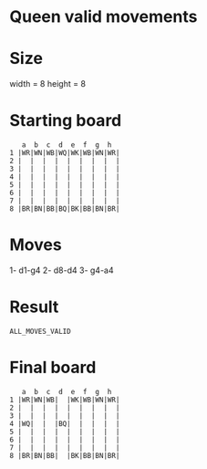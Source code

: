 # Queen valid movements

# Size
width = 8
height = 8

# Starting board
```
   a  b  c  d  e  f  g  h
1 |WR|WN|WB|WQ|WK|WB|WN|WR|
2 |  |  |  |  |  |  |  |  |
3 |  |  |  |  |  |  |  |  |
4 |  |  |  |  |  |  |  |  |
5 |  |  |  |  |  |  |  |  |
6 |  |  |  |  |  |  |  |  |
7 |  |  |  |  |  |  |  |  |
8 |BR|BN|BB|BQ|BK|BB|BN|BR|
```
# Moves
1- d1-g4
2- d8-d4
3- g4-a4




# Result
`ALL_MOVES_VALID`

# Final board
```
   a  b  c  d  e  f  g  h
1 |WR|WN|WB|  |WK|WB|WN|WR|
2 |  |  |  |  |  |  |  |  |
3 |  |  |  |  |  |  |  |  |
4 |WQ|  |  |BQ|  |  |  |  |
5 |  |  |  |  |  |  |  |  |
6 |  |  |  |  |  |  |  |  |
7 |  |  |  |  |  |  |  |  |
8 |BR|BN|BB|  |BK|BB|BN|BR|
```
